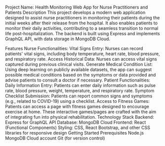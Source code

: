Project Name: Health Monitoring Web App for Nurse Practitioners and Patients
Description
This project develops a modern web application designed to assist nurse practitioners in monitoring their patients during the initial weeks after their release from the hospital. It also enables patients to monitor their daily activities, contributing to a seamless transition to normal life post-hospitalization. The backend is built using Express and implements GraphQL API, with data storage in MongoDB Cloud.

Features
Nurse Functionalities:
Vital Signs Entry: Nurses can record patients' vital signs, including body temperature, heart rate, blood pressure, and respiratory rate.
Access Historical Data: Nurses can access vital signs captured during previous clinical visits.
Generate Medical Condition List: Using deep learning on publicly available datasets, the app can suggest possible medical conditions based on the symptoms or data provided and advise patients to consult a doctor if necessary.
Patient Functionalities:
Daily Information Entry: Patients can enter daily information such as pulse rate, blood pressure, weight, temperature, and respiratory rate.
Symptom Checklist Submission: Patients can report common signs and symptoms (e.g., related to COVID-19) using a checklist.
Access to Fitness Games: Patients can access a page with fitness games designed to encourage exercise at home. These interactive games/pages are crafted with the aim of integrating fun into physical rehabilitation.
Technology Stack
Backend: Express for GraphQL API
Database: MongoDB Cloud
Frontend: React (Functional Components)
Styling: CSS, React Bootstrap, and other CSS libraries for responsive design
Getting Started
Prerequisites
Node.js
MongoDB Cloud account
Git (for version control)
